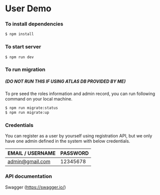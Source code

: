 # User Demo

### To install dependencies 
```sh
$ npm install
```

### To start server 
```sh
$ npm run dev
```

### To run migration
##### (DO NOT RUN THIS IF USING ATLAS DB PROVIDED BY ME)
To pre seed the roles information and admin record, you can run following command on your local machine.
```sh
$ npm run migrate:status
$ npm run migrate:up
```

### Credentials
You can register as a user by yourself using registration API, but we only have one admin defined in the system with below credentials.

| EMAIL / USERNAME | PASSWORD |
| ------ | ------ |
| admin@gmail.com | 12345678 |

### API documentation
Swagger (https://swagger.io/)
